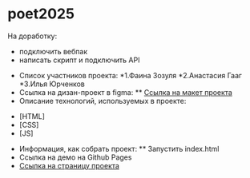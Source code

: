 # poet2025

На доработку:
- подключить вебпак
- написать скрипт и подключить API

* Список участников проекта:
  *1.Фаина Зозуля
  *2.Анастасия Гааг
  *3.Илья Юрченков
* Ссылка на дизан-проект в figma:
** [Ссылка на макет проекта](https://www.figma.com/file/Oy4E4Jc69k58aHbDeSKbs5/%D0%A5%D0%B0%D0%BA%D0%B0%D1%82%D0%BE%D0%BD?node-id=0%3A1)
* Описание технологий, используемых в проекте:
- [HTML]
- [CSS]
- [JS]
* Информация, как собрать проект:
** Запустить index.html
* Ссылка на демо на Github Pages
* [Ссылка на страницу проекта](https://gaaganastasia.github.io/poet2025/pages/index.html)

